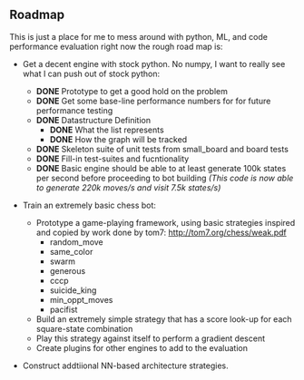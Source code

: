## Roadmap

This is just a place for me to mess around with python, ML, and code performance evaluation right now the rough road map is:
- Get a decent engine with stock python. No numpy, I want to really see what I can push out of stock python:
    - **DONE** Prototype to get a good hold on the problem
    - **DONE** Get some base-line performance numbers for for future performance testing
    - **DONE** Datastructure Definition
        - **DONE** What the list represents
        - **DONE** How the graph will be tracked
    - **DONE** Skeleton suite of unit tests from small_board and board tests
    - **DONE** Fill-in test-suites and fucntionality
    - **DONE** Basic engine should be able to at least generate 100k states per second before proceeding to bot building *(This code is now able to generate 220k moves/s and visit 7.5k states/s)*

- Train an extremely basic chess bot:
    - Prototype a game-playing framework, using basic strategies
    inspired and copied by work done by tom7: http://tom7.org/chess/weak.pdf
        - random_move
        - same_color
        - swarm
        - generous
        - cccp
        - suicide_king
        - min_oppt_moves
        - pacifist
    - Build an extremely simple strategy that has a score look-up for each square-state combination
    - Play this strategy against itself to perform a gradient descent
    - Create plugins for other engines to add to the evaluation

- Construct addtiional NN-based architecture strategies.